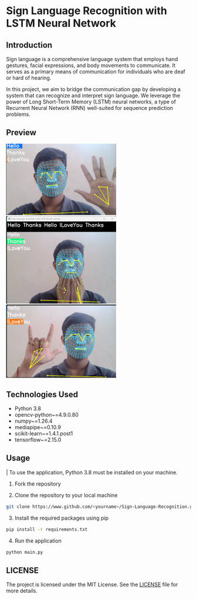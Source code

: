 # Sign Language Recognition with LSTM Neural Network

## Introduction

Sign language is a comprehensive language system that employs hand gestures, facial expressions, and body movements to communicate. It serves as a primary means of communication for individuals who are deaf or hard of hearing.

In this project, we aim to bridge the communication gap by developing a system that can recognize and interpret sign language. We leverage the power of Long Short-Term Memory (LSTM) neural networks, a type of Recurrent Neural Network (RNN) well-suited for sequence prediction problems.

## Preview

<img src="images/Hello.png" width="300"> 
<img src="images/Thanks.png" width=300">
<img src="images/Iloveyou.png" width="300">



## Technologies Used
- Python 3.8
- opencv-python~=4.9.0.80
- numpy~=1.26.4
- mediapipe~=0.10.9
- scikit-learn~=1.4.1.post1
- tensorflow~=2.15.0

## Usage

| To use the application, Python 3.8 must be installed on your machine.

1. Fork the repository


2. Clone the repository to your local machine
```bash
git clone https://www.github.com/<yourname>/Sign-Language-Recognition.git
```

3. Install the required packages using pip

```bash
pip install -r requirements.txt
```

4. Run the application
```bash
python main.py
```

## LICENSE
The project is licensed under the MIT License. See the [LICENSE](LICENSE) file for more details.